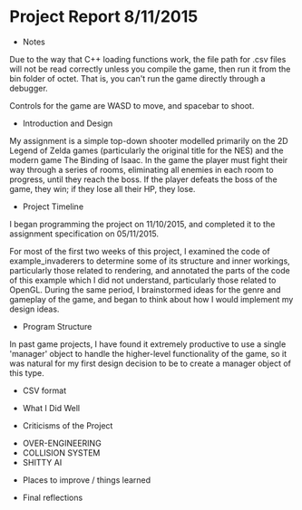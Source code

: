 # Project Report 8/11/2015

- Notes

Due to the way that C++ loading functions work, the file path for .csv files will not be read correctly unless you compile the game, then run it from the bin folder of octet. That is, you can't run the game directly through a debugger.

Controls for the game are WASD to move, and spacebar to shoot.

- Introduction and Design

My assignment is a simple top-down shooter modelled primarily on the 2D Legend of Zelda games (particularly the original title for the NES) and the modern game The Binding of Isaac. In the game the player must fight their way through a series of rooms, eliminating all enemies in each room to progress, until they reach the boss. If the player defeats the boss of the game, they win; if they lose all their HP, they lose.

- Project Timeline

I began programming the project on 11/10/2015, and completed it to the assignment specification on 05/11/2015.

For most of the first two weeks of this project, I examined the code of example_invaderers to determine some of its structure and inner workings, particularly those related to rendering, and annotated the parts of the code of this example which I did not understand, particularly those related to OpenGL. During the same period, I brainstormed ideas for the genre and gameplay of the game, and began to think about how I would implement my design ideas. 

- Program Structure

In past game projects, I have found it extremely productive to use a single 'manager' object to handle the higher-level functionality of the game, so it was natural for my first design decision to be to create a manager object of this type. 

+ CSV format

- What I Did Well

- Criticisms of the Project

* OVER-ENGINEERING
* COLLISION SYSTEM
* SHITTY AI

- Places to improve / things learned

- Final reflections